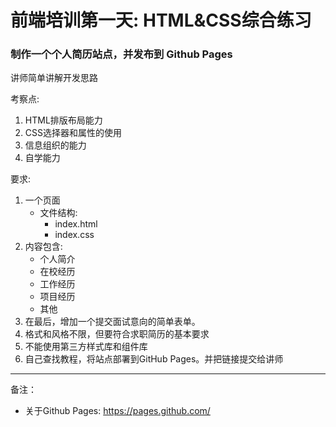 # 前端培训第一天: HTML&CSS综合练习

### 制作一个个人简历站点，并发布到 Github Pages

讲师简单讲解开发思路

考察点: 
1. HTML排版布局能力
2. CSS选择器和属性的使用
3. 信息组织的能力
4. 自学能力

要求:
1. 一个页面
    - 文件结构: 
        - index.html
        - index.css
2. 内容包含:
    - 个人简介
    - 在校经历
    - 工作经历
    - 项目经历
    - 其他
3. 在最后，增加一个提交面试意向的简单表单。
4. 格式和风格不限，但要符合求职简历的基本要求
5. 不能使用第三方样式库和组件库
6. 自己查找教程，将站点部署到GitHub Pages。并把链接提交给讲师

---

备注： 
- 关于Github Pages: https://pages.github.com/

